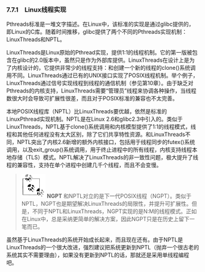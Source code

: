 ### 7.7.1　Linux线程实现

Pthreads标准是一堆文字描述。在Linux中，该标准的实现是通过glibc提供的，即Linux的C库。随着时间推移，glibc提供了两个不同的Pthreads实现机制：LinuxThreads和NPTL。

LinuxThreads是Linux原始的Pthread实现，提供1:1的线程机制。它的第一版被包含在glibc的2.0版本中，虽然只是作为外部库提供。LinuxThreads在设计上是为了内核设计的，它提供非常少的线程支持：和创建一个新的线程的clone()系统调用不同。LinuxThreads通过已有的UNIX接口实现了POSIX线程机制。举个例子，LinuxThreads通过信号实现线程到线程的通信机制（参见第10章）。由于缺乏对Pthreads的内核支持，LinuxThreads需要“管理员”线程来协调各种操作，当线程数很大时会导致可扩展性很差，而且对于POSIX标准的兼容也不太完善。

本地POSIX线程库（NPTL）比LinuxThreads要优越，依然是标准的LinuxPthread实现机制。NPTL是在Linux 2.6和glibc2.3中引入的。类似于LinuxThreads，NPTL基于clone()系统调用和内核模型提供了1:1的线程模式，线程和其他任何进程没有太大区别，除了它们共享特性资源。和LinuxThreads不同，NPTL突出了内核2.6新增的额外内核接口，包括用于线程同步的futex()系统调用，以及exit_group()系统调用，用于终止进程中的所有线程，内核支持线程本地存储（TLS）模式。NPTL解决了LinuxThreads的非一致性问题，极大提升了线程的兼容性，支持在单个进程中创建几千个线程，而且不会变慢。

> <img class="my_markdown" src="../images/1.png" style="width:62px;  height: 63px; "/> **NGPT**
> 和NPTL对立的是下一代POSIX线程（NGPT）。类似于NPTL，NGPT也是期望解决LinuxThreads的局限性，并提升可扩展性。但是，不同于NPTL和LinuxThreads，NGPT实现的是N:M的线程模式。正如在Linux中，总是采纳更简单的解决方案，因此NGPT只是在历史上留下一笔而已。

虽然基于LinuxThreads的系统开始成长起来，而且现在还有。由于NPTL是LinuxThreads的一个很大改进，强烈建议把系统更新到NPTL（抛弃一个很古老的系统其实不需要理由），如果没有更新到NPTL的话，那就还是采用单线程编程吧。

